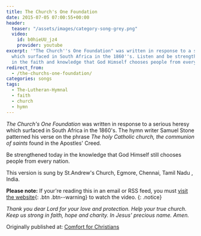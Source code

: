 ```yaml
---
title: The Church's One Foundation
date: 2015-07-05 07:00:55+00:00
header:
  teaser: "/assets/images/category-song-grey.png"
  video:
    id: b0hieUU_jz4
    provider: youtube
excerpt: '"The Church''s One Foundation" was written in response to a serious heresy
  which surfaced in South Africa in the 1860''s. Listen and be strengthened today
  in the faith and knowledge that God Himself chooses people from every nation. [...]'
redirect_from: 
  - /the-churchs-one-foundation/
categories: songs
tags:
  - The-Lutheran-Hymnal
  - faith
  - church
  - hymn
---
```

_The Church's One Foundation_ was written in response to a serious heresy which surfaced in South Africa in the 1860's.  The hymn writer Samuel Stone patterned his verse on the phrase _The holy Catholic church, the communion of saints_ found in the Apostles' Creed.

Be strengthened today in the knowledge that God Himself still chooses people from every nation.

This version is sung by St.Andrew's Church, Egmore, Chennai, Tamil Nadu , India.

**Please note:** If your're reading this in an email or RSS feed, you must [visit the website](/songs/the-churchs-one-foundation/){: .btn .btn--warning} to watch the video.
{: .notice}

_Thank you dear Lord for your love and protection.  Help your true church.  Keep us strong in faith, hope and charity.  In Jesus' precious name.  Amen._

<div>Originally published at: <a href='http://www.alecsatin.com/'>Comfort for Christians</a></div>
